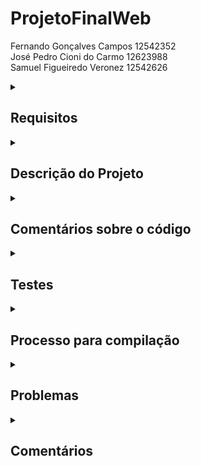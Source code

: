 # ProjetoFinalWeb

Fernando Gonçalves Campos 12542352 <br>
José Pedro Cioni do Carmo 12623988 <br>
Samuel Figueiredo Veronez 12542626

<!--Requirements-->
<details>
<summary>
  
## Requisitos
  
</summary>

  1. Dois tipos de usuários: Clientes e Administradores:<br>
  
    . Administradores gerenciam o registro de outros administradores, clientes e produtos/serviços.
  
    . Os clientes são usuários que acessam o sistema para comprar produtos/serviços.
  
    . O registro do administrador inclui, pelo menos: nome, id, telefone e e-mail.
  
    . Cada registro de cliente inclui, pelo menos: nome, id, endereço, telefone e e-mail.

  
  2. Produtos:
  
    . Os registros de produtos/serviços incluem, pelo menos: nome, id, foto, descrição, preço, quantidade em estoque e quantidade vendida.

    . Venda de Produtos (ou Serviços): Produtos são selecionados, sua quantidade escolhida e incluídos em um carrinho. Os produtos são comprados usando um número de cartão de crédito.

    . Gerenciamento de Produtos/Serviços: Administradores podem criar/atualizar/ler/excluir (CRUD) novos produtos e serviços. Por exemplo, eles podem alterar a quantidade em estoque.


  3. O sistema deve atender aos requisitos de acessibilidade e oferecer boa usabilidade. O sistema deve ser responsivo, o que significa que deve concluir as tarefas atribuídas dentro de um tempo razoável.<br>

</details>

<!--Project description-->
<details>
<summary>

## Descrição do Projeto

</summary>
  
  PetLove é um site de petshop completo, oferecendo produtos e informações para cuidar dos animais de estimação. Com interface amigável.
  
  Como funcionalidade extra uma barra de pesquisa junto com um filtro de preço.

  Uma <a href="https://www.figma.com/proto/x9shT7gVxjjd68K5l27GCM/Web?type=design&node-id=1-3&scaling=min-zoom&page-id=0%3A1&starting-point-node-id=1%3A3">Versão Figma</a> do mockup também foi feita.
  
  Os arquivos HTML/CSS de algumas dessas páginas estão disponibilizados na <a href="https://github.com/Fernando-Goncalves-Campos/ProjetoFinalWeb/tree/main/Prototipos">Pasta Prototipos</a>.
  
   ## Diagrama de Navegação

  ![alt text](https://github.com/Fernando-Goncalves-Campos/ProjetoFinalWeb/blob/main/Diagrama.png?raw=true)
  
   ### Página Principal
  
  ![alt text](https://github.com/Fernando-Goncalves-Campos/ProjetoFinalWeb/blob/main/Mockup/Loja.png?raw=true)
  
  ### Página Principal - versão white mode
 
  ![alt text](https://github.com/Fernando-Goncalves-Campos/ProjetoFinalWeb/blob/main/Mockup/Loja-white.png?raw=true)
  
  ### Detalhes do item
  
  ![alt text](https://github.com/Fernando-Goncalves-Campos/ProjetoFinalWeb/blob/main/Mockup/ItemDescription.png?raw=true)
  
  ### Carrinho de compra
  
  ![alt text](https://github.com/Fernando-Goncalves-Campos/ProjetoFinalWeb/blob/main/Mockup/Cart.png?raw=true)
  
  ### Login
  
  ![alt text](https://github.com/Fernando-Goncalves-Campos/ProjetoFinalWeb/blob/main/Mockup/Login.png?raw=true)
  
  ### Registrar
  
  ![alt text](https://github.com/Fernando-Goncalves-Campos/ProjetoFinalWeb/blob/main/Mockup/CreateAccount.png?raw=true)
  
</details>

<!--Comments about the code-->
<details>
<summary>

## Comentários sobre o código

</summary>


</details>

<!--Tests-->
<details>
<summary>

## Testes

</summary>

### Plano de teste

### Resultado dos testes

</details>

<!--Build procedures-->
<details>
<summary>

## Processo para compilação

</summary>

É preciso ter o node.js instalado (eu acho): https://nodejs.org/en
a versão utilizada foi a 18.16

Para abrir o site, deve-se abrir o diretório do react (lojaonline) no terminal e rodar o comando "npm start".

</details>

<!--Problems-->
<details>
<summary>

## Problemas

</summary>

</details>

<!--Comments-->
<details>
<summary>

## Comentários

</summary>


</details>
